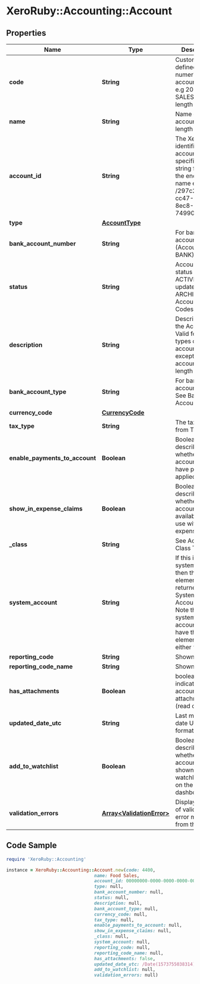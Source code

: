 # XeroRuby::Accounting::Account

## Properties

Name | Type | Description | Notes
------------ | ------------- | ------------- | -------------
**code** | **String** | Customer defined alpha numeric account code e.g 200 or SALES (max length &#x3D; 10) | [optional] 
**name** | **String** | Name of account (max length &#x3D; 150) | [optional] 
**account_id** | **String** | The Xero identifier for an account – specified as a string following  the endpoint name   e.g. /297c2dc5-cc47-4afd-8ec8-74990b8761e9 | [optional] 
**type** | [**AccountType**](AccountType.md) |  | [optional] 
**bank_account_number** | **String** | For bank accounts only (Account Type BANK) | [optional] 
**status** | **String** | Accounts with a status of ACTIVE can be updated to ARCHIVED. See Account Status Codes | [optional] 
**description** | **String** | Description of the Account. Valid for all types of accounts except bank accounts (max length &#x3D; 4000) | [optional] 
**bank_account_type** | **String** | For bank accounts only. See Bank Account types | [optional] 
**currency_code** | [**CurrencyCode**](CurrencyCode.md) |  | [optional] 
**tax_type** | **String** | The tax type from TaxRates | [optional] 
**enable_payments_to_account** | **Boolean** | Boolean – describes whether account can have payments applied to it | [optional] 
**show_in_expense_claims** | **Boolean** | Boolean – describes whether account code is available for use with expense claims | [optional] 
**_class** | **String** | See Account Class Types | [optional] 
**system_account** | **String** | If this is a system account then this element is returned. See System Account types. Note that non-system accounts may have this element set as either “” or null. | [optional] 
**reporting_code** | **String** | Shown if set | [optional] 
**reporting_code_name** | **String** | Shown if set | [optional] 
**has_attachments** | **Boolean** | boolean to indicate if an account has an attachment (read only) | [optional] [default to false]
**updated_date_utc** | **String** | Last modified date UTC format | [optional] 
**add_to_watchlist** | **Boolean** | Boolean – describes whether the account is shown in the watchlist widget on the dashboard | [optional] 
**validation_errors** | [**Array&lt;ValidationError&gt;**](ValidationError.md) | Displays array of validation error messages from the API | [optional] 

## Code Sample

```ruby
require 'XeroRuby::Accounting'

instance = XeroRuby::Accounting::Account.new(code: 4400,
                                 name: Food Sales,
                                 account_id: 00000000-0000-0000-0000-000000000000,
                                 type: null,
                                 bank_account_number: null,
                                 status: null,
                                 description: null,
                                 bank_account_type: null,
                                 currency_code: null,
                                 tax_type: null,
                                 enable_payments_to_account: null,
                                 show_in_expense_claims: null,
                                 _class: null,
                                 system_account: null,
                                 reporting_code: null,
                                 reporting_code_name: null,
                                 has_attachments: false,
                                 updated_date_utc: /Date(1573755038314)/,
                                 add_to_watchlist: null,
                                 validation_errors: null)
```


